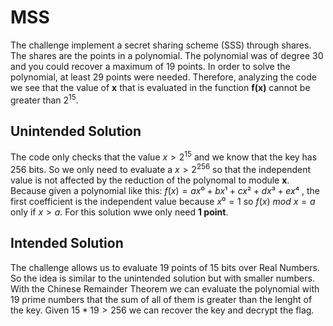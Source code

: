 # MSS
The challenge implement a secret sharing scheme (SSS) through shares. The shares are the points in a polynomial. The polynomial was of degree 30 and you could recover a maximum of 19 points. In order to solve the polynomial, at least 29 points were needed. Therefore, analyzing the code we see that the value of **x** that is evaluated in the function **f(x)** cannot be greater than $2^{15}$. 

## Unintended Solution

The code only checks that the value $x > 2^{15}$ and we know that the key has 256 bits. So we only need to evaluate a $x > 2^{256}$ so that the independent value is not affected by the reduction of the polynomal to module **x**.  Because given a polynomial like this:
$f(x) = ax⁰ + bx¹ + cx² + dx³ + ex⁴$  , the first coefficient is the independent value because $x⁰ = 1$ so $f(x)\ mod\ x = a$ only if $x > a$. 
For this solution wwe only need **1 point**. 

## Intended Solution

The challenge allows us to evaluate 19 points of 15 bits over Real Numbers. So the idea is similar to the unintended solution but with smaller numbers. With the Chinese Remainder Theorem we  can evaluate the polynomial with 19 prime numbers that the sum of all of them is greater than the lenght of the key. Given $15*19 > 256$ we can recover the key and decrypt the flag.
